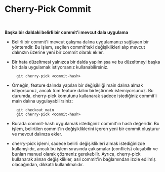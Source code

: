 # Cherry-Pick Commit

<br>

**Başka bir daldaki belirli bir commit'i mevcut dala uygulama**<br>
- Belirli bir commit'i mevcut çalışma dalına uygulamanızı sağlayan bir yöntemdir. Bu işlem, seçilen commit'teki değişiklikleri alıp mevcut dalınızın üzerine yeni bir commit olarak ekler. 
- Bir hata düzeltmesi yalnızca bir dalda yapılmışsa ve bu düzeltmeyi başka bir dala uygulamak istiyorsanız kullanabilirsiniz.

        git cherry-pick <commit-hash>

- Örneğin, feature dalında yapılan bir değişikliği main dalına almak istiyorsunuz, ancak tüm feature dalını birleştirmek istemiyorsunuz. Bu durumda, cherry-pick komutunu kullanarak sadece istediğiniz commit'i main dalına uygulayabilirsiniz:


        git checkout main
        git cherry-pick <commit-hash>

- Burada commit-hash uygulamak istediğiniz commit'in hash değeridir. Bu işlem, belirtilen commit'in değişikliklerini içeren yeni bir commit oluşturur ve mevcut dalınıza ekler.

- cherry-pick işlemi, sadece belirli değişiklikleri almak istediğinizde kullanışlıdır, ancak bu işlem sırasında çakışmalar (conflicts) oluşabilir ve bunları manuel olarak çözmeniz gerekebilir. Ayrıca, cherry-pick kullanarak alınan değişiklikler, asıl commit'in bağlamından izole edilmiş olacağından, dikkatli kullanılmalıdır.
